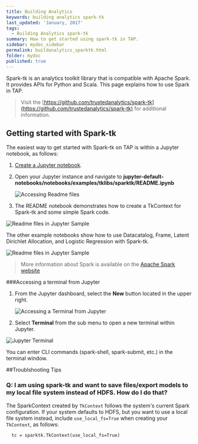 ```yaml
---
title: Building Analytics
keywords: building analytics spark-tk
last_updated: 'January, 2017'
tags:
  - Building Analytics spark-tk
summary: How to get started using spark-tk in TAP. 
sidebar: mydoc_sidebar
permalink: buildanalytics_sparktk.html
folder: mydoc
published: true
---
```


Spark-tk is an analytics toolkit library that is compatible with Apache Spark. It provides APIs for Python and Scala. This page explains how to use Spark in TAP.

>Visit the [https://github.com/trustedanalytics/spark-tk](https://github.com/trustedanalytics/spark-tk) for additional information.

## Getting started with Spark-tk

The easiest way to get started with Spark-tk on TAP is within a Jupyter notebook, as follows:

1. [Create a Jupyter notebook](/Building-Analytics/Creating_Jupyter_Notebook_Instance.md).

2. Open your Jupyter instance and navigate to **jupyter-default-notebooks/notebooks/examples/tklibs/sparktk/README.ipynb**  
  
    ![Accessing Readme files](/images/BuildAn_GS_v8_Sparktk_Start_Screen1.png)  
   
3. The README notebook demonstrates how to create a TkContext for Spark-tk and some simple Spark code.

![Readme files in Jupyter Sample](/images/BuildAn_GS_v8__Sparktk_Start_Screen2.png)

The other example notebooks show how to use Datacatalog, Frame, Latent Dirichlet Allocation, and Logistic Regression with Spark-tk.

![Readme files in Jupyter Sample](/images/BuildAn_GS_v8__Sparktk_Start_Screen3.png)

>More information about Spark is available on the [Apache Spark website](http://spark.apache.org/)

###Accessing a terminal from Jupyter
1. From the Jupyter dashboard, select the **New** button located in the upper right.

    ![Accessing a Terminal from Jupyter](/images/BuildAn_GS_v8_Sparktk_Start_Screen4.png) 

2. Select **Terminal** from the sub menu to open a new terminal within Jupyter. 

![Jupyter Terminal](/images/BuildAn_GS_v8__Sparktk_Start_Screen5.png)  


You can enter CLI commands (spark-shell, spark-submit, etc.) in the terminal window.

##Troublshooting Tips

### Q: I am using spark-tk and want to save files/export models to my local file system instead of HDFS. How do I do that?

The SparkContext created by `TkContext` follows the system's current Spark configuration. If your system defaults to HDFS, but you want to use a local file system instead, include `use_local_fs=True` when creating your `TkContext`, as follows:  
  
      tc = sparktk.TkContext(use_local_fs=True)  
  
